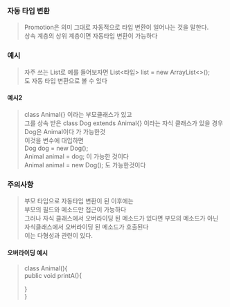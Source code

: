 ### 자동 타입 변환
> Promotion은 의미 그대로 자동적으로 타입 변환이 일어나는 것을 말한다.  
> 상속 계층의 상위 계층이면 자동타입 변환이 가능하다

### 예시
> 자주 쓰는 List로 예를 들어보자면
> List<타입> list = new ArrayList<>();  
> 도 자동 타입 변환으로 볼 수 있다

#### 예시2
> class Animal{} 이라는 부모클래스가 있고  
> 그를 상속 받은 class Dog extends Animal{} 이라는 자식 클래스가 있을 경우  
> Dog은 Animal이다 가 가능한것  
> 이것을 변수에 대입하면  
> Dog dog = new Dog();  
> Animal animal = dog; 이 가능한 것이다  
> Animal animal = new Dog(); 도 가능한것이다

### 주의사항
> 부모 타입으로 자동타입 변환이 된 이후에는  
> 부모의 필드와 메소드만 접근이 가능하다  
> 그러나 자식 클래스에서 오버라이딩 된 메소드가 있다면  부모의 메소드가 아닌  
> 자식클래스에서 오버라이딩 된 메소드가 호출된다  
> 이는 다형성과 관련이 있다.

#### 오버라이딩 예시
> class Animal(){  
> 	public void printA(){  
> 		
> 	}  
> }  
